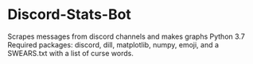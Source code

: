 # Discord-Stats-Bot
Scrapes messages from discord channels and makes graphs
Python 3.7
Required packages: discord, dill, matplotlib, numpy, emoji, and a SWEARS.txt with a list of curse words.
